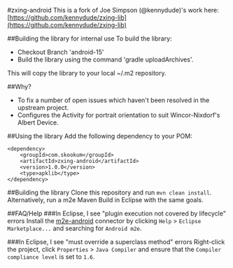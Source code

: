 #zxing-android
This is a fork of Joe Simpson (@kennydude)'s work here: [https://github.com/kennydude/zxing-lib](https://github.com/kennydude/zxing-lib)

##Building the library for internal use
To build the library:

* Checkout Branch 'android-15'
* Build the library using the command 'gradle uploadArchives'. 

This will copy the library to your local ~/.m2 repository.

##Why?

* To fix a number of open issues which haven't been resolved in the upstream project. 
* Configures the Activity for portrait orientation to suit Wincor-Nixdorf's Albert Device.

##Using the library
Add the following dependency to your POM:  
````
<dependency>
    <groupId>com.skookum</groupId>
    <artifactId>zxing-android</artifactId>
    <version>1.0.0</version>
    <type>apklib</type>
</dependency>
````

##Building the library
Clone this repository and run `mvn clean install`.  Alternatively, run a m2e Maven Build in Eclipse with the same goals.  

##FAQ/Help
###In Eclipse, I see "plugin execution not covered by lifecycle" errors
Install the [m2e-android](http://rgladwell.github.io/m2e-android/) connector by clicking `Help` > `Eclipse Marketplace...` and searching for `Android m2e`.

###In Eclipse, I see "must override a superclass method" errors
Right-click the project, click `Properties` > `Java Compiler` and ensure that the `Compiler compliance level` is set to `1.6`.
